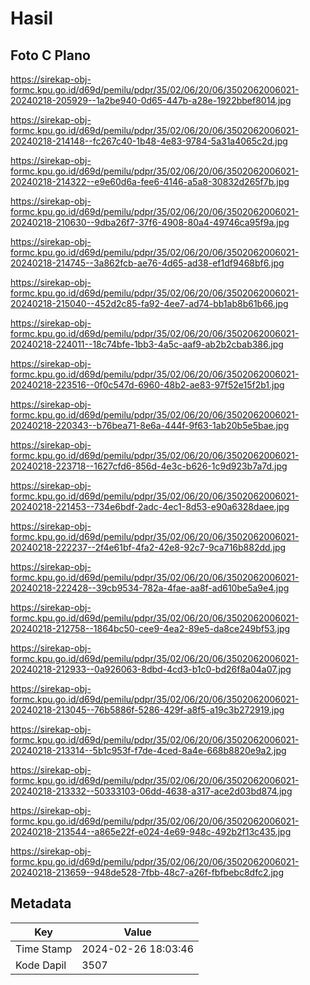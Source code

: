 # Hasil

## Foto C Plano

https://sirekap-obj-formc.kpu.go.id/d69d/pemilu/pdpr/35/02/06/20/06/3502062006021-20240218-205929--1a2be940-0d65-447b-a28e-1922bbef8014.jpg

https://sirekap-obj-formc.kpu.go.id/d69d/pemilu/pdpr/35/02/06/20/06/3502062006021-20240218-214148--fc267c40-1b48-4e83-9784-5a31a4065c2d.jpg

https://sirekap-obj-formc.kpu.go.id/d69d/pemilu/pdpr/35/02/06/20/06/3502062006021-20240218-214322--e9e60d6a-fee6-4146-a5a8-30832d265f7b.jpg

https://sirekap-obj-formc.kpu.go.id/d69d/pemilu/pdpr/35/02/06/20/06/3502062006021-20240218-210630--9dba26f7-37f6-4908-80a4-49746ca95f9a.jpg

https://sirekap-obj-formc.kpu.go.id/d69d/pemilu/pdpr/35/02/06/20/06/3502062006021-20240218-214745--3a862fcb-ae76-4d65-ad38-ef1df9468bf6.jpg

https://sirekap-obj-formc.kpu.go.id/d69d/pemilu/pdpr/35/02/06/20/06/3502062006021-20240218-215040--452d2c85-fa92-4ee7-ad74-bb1ab8b61b66.jpg

https://sirekap-obj-formc.kpu.go.id/d69d/pemilu/pdpr/35/02/06/20/06/3502062006021-20240218-224011--18c74bfe-1bb3-4a5c-aaf9-ab2b2cbab386.jpg

https://sirekap-obj-formc.kpu.go.id/d69d/pemilu/pdpr/35/02/06/20/06/3502062006021-20240218-223516--0f0c547d-6960-48b2-ae83-97f52e15f2b1.jpg

https://sirekap-obj-formc.kpu.go.id/d69d/pemilu/pdpr/35/02/06/20/06/3502062006021-20240218-220343--b76bea71-8e6a-444f-9f63-1ab20b5e5bae.jpg

https://sirekap-obj-formc.kpu.go.id/d69d/pemilu/pdpr/35/02/06/20/06/3502062006021-20240218-223718--1627cfd6-856d-4e3c-b626-1c9d923b7a7d.jpg

https://sirekap-obj-formc.kpu.go.id/d69d/pemilu/pdpr/35/02/06/20/06/3502062006021-20240218-221453--734e6bdf-2adc-4ec1-8d53-e90a6328daee.jpg

https://sirekap-obj-formc.kpu.go.id/d69d/pemilu/pdpr/35/02/06/20/06/3502062006021-20240218-222237--2f4e61bf-4fa2-42e8-92c7-9ca716b882dd.jpg

https://sirekap-obj-formc.kpu.go.id/d69d/pemilu/pdpr/35/02/06/20/06/3502062006021-20240218-222428--39cb9534-782a-4fae-aa8f-ad610be5a9e4.jpg

https://sirekap-obj-formc.kpu.go.id/d69d/pemilu/pdpr/35/02/06/20/06/3502062006021-20240218-212758--1864bc50-cee9-4ea2-89e5-da8ce249bf53.jpg

https://sirekap-obj-formc.kpu.go.id/d69d/pemilu/pdpr/35/02/06/20/06/3502062006021-20240218-212933--0a926063-8dbd-4cd3-b1c0-bd26f8a04a07.jpg

https://sirekap-obj-formc.kpu.go.id/d69d/pemilu/pdpr/35/02/06/20/06/3502062006021-20240218-213045--76b5886f-5286-429f-a8f5-a19c3b272919.jpg

https://sirekap-obj-formc.kpu.go.id/d69d/pemilu/pdpr/35/02/06/20/06/3502062006021-20240218-213314--5b1c953f-f7de-4ced-8a4e-668b8820e9a2.jpg

https://sirekap-obj-formc.kpu.go.id/d69d/pemilu/pdpr/35/02/06/20/06/3502062006021-20240218-213332--50333103-06dd-4638-a317-ace2d03bd874.jpg

https://sirekap-obj-formc.kpu.go.id/d69d/pemilu/pdpr/35/02/06/20/06/3502062006021-20240218-213544--a865e22f-e024-4e69-948c-492b2f13c435.jpg

https://sirekap-obj-formc.kpu.go.id/d69d/pemilu/pdpr/35/02/06/20/06/3502062006021-20240218-213659--948de528-7fbb-48c7-a26f-fbfbebc8dfc2.jpg


## Metadata

| Key        | Value               |
| ---------- | ------------------- |
| Time Stamp | 2024-02-26 18:03:46 |
| Kode Dapil | 3507                |



